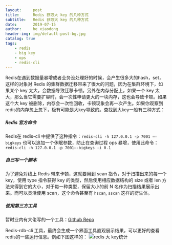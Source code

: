 ```yaml
---
layout:     post
title:      Redis 获取大 key 的几种方式
subtitle:   Redis 获取大 key 的几种方式
date:       2019-07-15
author:     he xiaodong
header-img: img/default-post-bg.jpg
catalog: true
tags:
    - redis
    - big key
    - ops
    - redis-cli
---
```


Redis在遇到数据量暴增或者业务没处理好的时候，会产生很多大的hash，set，这样的对象对 Redis 的集群数据迁移带来了很大的问题，因为在集群环境下，如果某个 key 太大，会数据导致迁移卡顿。另外在内存分配上，如果一个 key 太大，那么当它需要扩容时，会一次性申请更大的一块内存，这也会导致卡顿。如果这个大 key 被删除，内存会一次性回收，卡顿现象会再一次产生。如果你观察到redis的内存忽上忽下，极有可能是大key导致的。查找到大key一般有三种方式：

##### Redis 官方命令
Redis在 redis-cli 中提供了这种指令：`redis-cli -h 127.0.0.1 -p 7001 –-bigkeys`
也可以追加一个休眠参数，防止在查询过程 ops 暴增，使用此命令：`redis-cli -h 127.0.0.1 -p 7001–-bigkeys -i 0.1`

##### 自己写一个脚本
为了避免对线上 Redis 带来卡顿，这就要用到 scan 指令，对于扫描出来的每一个 key，使用 type 指令获得 key 的类型，然后使用相应数据结构的 size 或者 len 方法来得到它的大小，对于每一种类型，保留大小的前 N 名作为扫描结果展示出来。而可以灵活使用 scan，这个命令甚至有 `hscan`, `sscan` 这样的衍生体。

##### 使用第三方工具
暂时业内有大佬写的一个工具：[Github Repo](https://github.com/leonchen83/redis-rdb-cli)

Redis-rdb-cli 工具，最终会生成一个界面工具直观展示结果，可以更好的查看redis的一些运行信息。例如下图这样的：
![redis 大 key统计](https://alpha2016.github.io/img/2019-07-15-redis-big-key.png)

